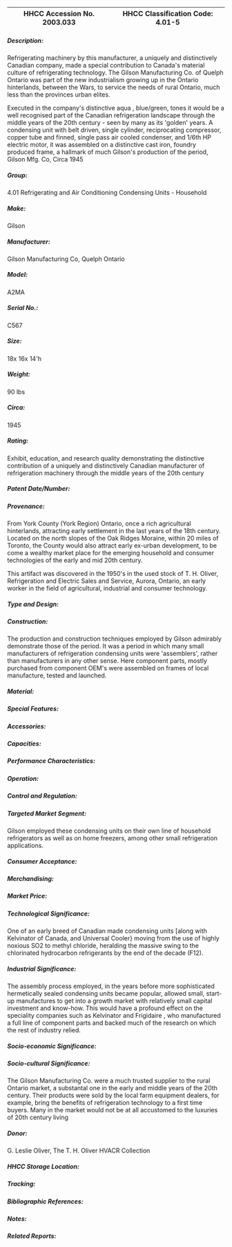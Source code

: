 | **HHCC Accession No. 2003.033** |**HHCC Classification Code:  4.01-5**|
| ----------- | ----------- |
##### Description:
Refrigerating machinery by this manufacturer, a uniquely and distinctively Canadian company, made a special contribution to Canada's material culture of refrigerating technology. The Gilson Manufacturing Co. of Quelph Ontario was part of the new industrialism growing up in the Ontario hinterlands, between the Wars,  to service the needs of rural Ontario, much less than the provinces urban elites.  

Executed in the company's distinctive aqua , blue/green, tones it would be a well recognised part of the Canadian refrigeration landscape through the middle years of the 20th century - seen by many as its 'golden' years. A condensing unit with belt driven, single cylinder, reciprocating compressor, copper tube and finned, single pass air cooled condenser, and 1/6th HP electric motor, it  was assembled on  a distinctive cast iron, foundry produced frame, a hallmark of much Gilson's production of the period, Gilson Mfg. Co, Circa 1945
##### Group:
4.01 Refrigerating and Air Conditioning Condensing Units - Household

##### Make:
Gilson

##### Manufacturer:
Gilson Manufacturing Co, Quelph Ontario

##### Model:
A2MA

##### Serial No.:
C567

##### Size:
18x 16x 14'h

##### Weight:
90 lbs

##### Circa:
1945

##### Rating:
Exhibit, education, and research quality demonstrating the distinctive contribution of a uniquely and distinctively Canadian manufacturer of refrigeration machinery through the middle years of the 20th century

##### Patent Date/Number:


##### Provenance:
From York County (York Region) Ontario, once a rich agricultural hinterlands, attracting early settlement in the last years of the 18th century. Located on the north slopes of the Oak Ridges Moraine, within 20 miles of Toronto, the County would also attract early ex-urban development, to be come a wealthy market place for the emerging household and consumer technologies of the early and mid 20th century. 

This artifact was discovered in the 1950's in the used stock of T. H. Oliver, Refrigeration and Electric Sales and Service, Aurora, Ontario, an early worker in the field of agricultural, industrial and consumer technology.

##### Type and Design:


##### Construction:
The production and construction techniques employed by Gilson admirably demonstrate those of the period. It was a period in which many small manufacturers of refrigeration condensing units were 'assemblers', rather than manufacturers in any other sense. Here component parts, mostly purchased from component OEM's were assembled on frames of local manufacture, tested and launched.

##### Material:


##### Special Features:


##### Accessories:


##### Capacities:


##### Performance Characteristics:


##### Operation:


##### Control and Regulation:


##### Targeted Market Segment:
Gilson employed these condensing units on their own line of household refrigerators as well as on home freezers, among other small refrigeration applications.

##### Consumer Acceptance:


##### Merchandising:


##### Market Price:


##### Technological Significance:
One of an early breed of Canadian made condensing units [along with Kelvinator of Canada, and Universal Cooler} moving from the use of highly noxious SO2 to methyl chloride, heralding the massive swing to the chlorinated hydrocarbon refrigerants by the end of the decade (F12).

##### Industrial Significance:
The assembly process employed, in the years before more sophisticated hermetically sealed condensing units became popular, allowed small, start-up manufactures to get into a growth market with relatively small capital investment and know-how. This would have a profound effect on the speciality companies such as Kelvinator and Frigidaire , who manufactured a full line of component parts and backed much of the research on which the rest of industry relied.

##### Socio-economic Significance:


##### Socio-cultural Significance:
The Gilson Manufacturing Co. were a much trusted supplier to the rural Ontario market, a substantal one in the early and middle years of the 20th century. Their products were sold by the local farm equipment dealers, for example, bring the benefits of refrigeration technology to a first time buyers. Many in the market would not be at all accustomed to the luxuries of 20th century living

##### Donor:
G. Leslie Oliver, The T. H. Oliver HVACR Collection

##### HHCC Storage Location:


##### Tracking:


##### Bibliographic References:


##### Notes:


##### Related Reports:

